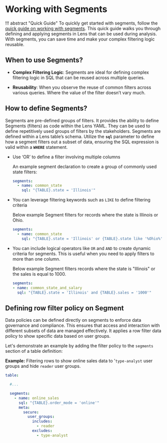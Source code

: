 # Working with Segments

!!! abstract "Quick Guide"
    To quickly get started with segments, follow the [quick guide on working with segments](/quick_guides/working_with_segments/). This quick guide walks you through defining and applying segments in Lens that can be used during analysis. With segments, you can save time and make your complex filtering logic reusable.


## When to use Segments?

- **Complex Filtering Logic**: Segments are ideal for defining complex filtering logic in SQL that can be reused across multiple queries.

- **Reusability**: When you observe the reuse of common filters across various queries. Where the value of the filter doesn’t vary much.

## How to define Segments?

Segments are pre-defined groups of filters. It provides the ability to define Segments (filters) as code within the Lens YAML. They can be used to define repetitively used groups of filters by the stakeholders. Segments are defined within a Lens table’s schema. Utilize the **`sql`** parameter to define how a segment filters out a subset of data, ensuring the SQL expression is valid within a **`WHERE`** statement.

- Use ‘OR’ to define a filter involving multiple columns

    An example segment declaration to create a group of commonly used state filters:

    ```yaml
    segments:
      - name: common_state
        sql: "{TABLE}.state = 'Illinois'"
    ```

- You can leverage filtering keywords such as `LIKE` to define filtering criteria
  
    Below  example Segment filters for records where the state is Illinois or Ohio.

    ```yaml
    segments:
      - name: common_state
        sql: "{TABLE}.state = 'Illinois' or {TABLE}.state like '%Ohio%'"
    ```

- You can include logical operators like `OR` and `AND` to create dynamic criteria for segments. This is useful when you need to apply filters to more than one column.

    Below example Segment filters records where the state is "Illinois" or the sales is equal to 1000.

    ```yaml
    segments:
    - name: common_state_and_salary
      sql: "{TABLE}.state = 'Illinois' and {TABLE}.sales = '1000'"
    ``` 

<!-- - Use `In` operator to filter multiple values for a column. It is a short hand for multiple `OR` conditions.

    An example segment declaration to filter for records where the state is either Illinois or Ohio:

    ```yaml
    segments:
    - name: common_multiple_state
      sql: "{TABLE}.state = 'Illinois' and {TABLE}.sales = '1000'"
    ```  -->





## Defining row filter policy on Segment

Data policies can be defined directly on segments to enforce data governance and compliance. This ensures that access and interaction with different subsets of data are managed effectively. It applies a row filter data policy to show specific data based on user groups.

Let's demonstrate an example by adding the filter policy to the `segments` section of a table definition:

**Example:** Filtering rows to show online sales data to '`type-analyst` user groups and hide  `reader` user groups.

  ```yaml
  table: 

    #...

    segments:
      - name: online_sales
        sql: "{TABLE}.order_mode = 'online'"
        meta:
          secure:
            user_groups:
              includes:
                - reader
              excludes:
                - type-analyst
  ```
